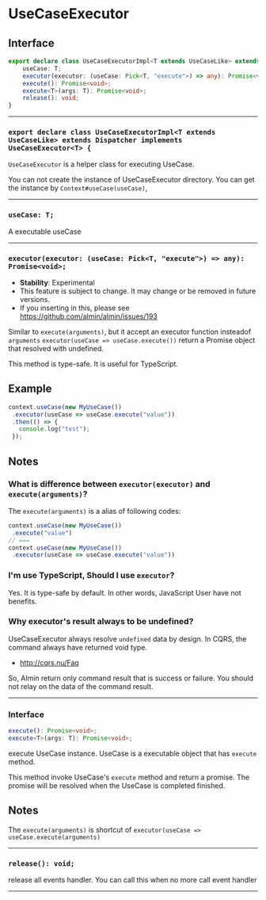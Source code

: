 # UseCaseExecutor
<!-- THIS DOCUMENT IS AUTOMATICALLY GENERATED FROM src/*.ts -->
<!-- Please edit src/*.ts and `npm run build:docs:api` -->


## Interface

```typescript
export declare class UseCaseExecutorImpl<T extends UseCaseLike> extends Dispatcher implements UseCaseExecutor<T> {
    useCase: T;
    executor(executor: (useCase: Pick<T, "execute">) => any): Promise<void>;
    execute(): Promise<void>;
    execute<T>(args: T): Promise<void>;
    release(): void;
}
```

----

### `export declare class UseCaseExecutorImpl<T extends UseCaseLike> extends Dispatcher implements UseCaseExecutor<T> {`


`UseCaseExecutor` is a helper class for executing UseCase.

You can not create the instance of UseCaseExecutor directory.
You can get the instance by `Context#useCase(useCase)`,

----

### `useCase: T;`


A executable useCase

----

### `executor(executor: (useCase: Pick<T, "execute">) => any): Promise<void>;`


- **Stability**: Experimental
- This feature is subject to change. It may change or be removed in future versions.
- If you inserting in this, please see <https://github.com/almin/almin/issues/193>

Similar to `execute(arguments)`, but it accept an executor function insteadof `arguments`
`executor(useCase => useCase.execute())` return a Promise object that resolved with undefined.

This method is type-safe. It is useful for TypeScript.

## Example

```js
context.useCase(new MyUseCase())
 .executor(useCase => useCase.execute("value"))
 .then(() => {
   console.log("test");
 });
```

## Notes

### What is difference between `executor(executor)` and `execute(arguments)`?

The `execute(arguments)` is a alias of following codes:

```js
context.useCase(new MyUseCase())
 .execute("value")
// ===
context.useCase(new MyUseCase())
 .executor(useCase => useCase.execute("value"))
```

### I'm use TypeScript, Should I use `executor`?

Yes. It is type-safe by default.
In other words, JavaScript User have not benefits.

### Why executor's result always to be undefined?

UseCaseExecutor always resolve `undefined` data by design.
In CQRS, the command always have returned void type.

- http://cqrs.nu/Faq

So, Almin return only command result that is success or failure.
You should not relay on the data of the command result.

----

### Interface 
```typescript
execute(): Promise<void>;
execute<T>(args: T): Promise<void>;
```


execute UseCase instance.
UseCase is a executable object that has `execute` method.

This method invoke UseCase's `execute` method and return a promise<void>.
The promise will be resolved when the UseCase is completed finished.

## Notes

The `execute(arguments)` is shortcut of `executor(useCase => useCase.execute(arguments)`

----

### `release(): void;`


release all events handler.
You can call this when no more call event handler

----

